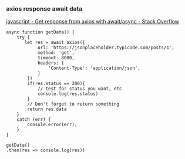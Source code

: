 ### axios response await data


[javascript - Get response from axios with await/async - Stack Overflow](https://stackoverflow.com/questions/49661209/get-response-from-axios-with-await-async/49661388 "javascript - Get response from axios with await/async - Stack Overflow")


 

```
async function getData() {
    try {
       let res = await axios({
            url: 'https://jsonplaceholder.typicode.com/posts/1',
            method: 'get',
            timeout: 8000,
            headers: {
                'Content-Type': 'application/json',
            }
        })
        if(res.status == 200){
            // test for status you want, etc
            console.log(res.status)
        }    
        // Don't forget to return something   
        return res.data
    }
    catch (err) {
        console.error(err);
    }
}

getData()
.then(res => console.log(res))
```
